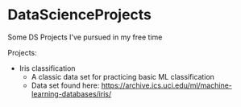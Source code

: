 # DataScienceProjects
Some DS Projects I've pursued in my free time

Projects:
- Iris classification
  - A classic data set for practicing basic ML classification
  - Data set found here: https://archive.ics.uci.edu/ml/machine-learning-databases/iris/
